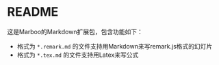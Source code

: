 # README
<!-- create time: 2014-05-15 22:27:05  -->

这是Marboo的Markdown扩展包，包含功能如下：

- 格式为 `*.remark.md` 的文件支持用Markdown来写remark.js格式的幻灯片
- 格式为 `*.tex.md` 的文件支持用Latex来写公式
